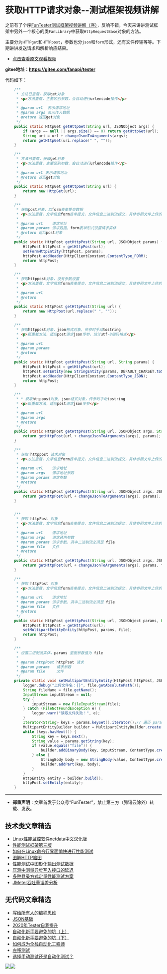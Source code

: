 # 获取HTTP请求对象--测试框架视频讲解


之前有了个序[FunTester测试框架视频讲解（序）](https://mp.weixin.qq.com/s/CJrHAAniDMyr5oDXYHpPcQ)，反响不错，今天来讲讲测试框架中另外一个核心的类`FanLibrary`中获取`HttpRequestBase`对象的方法。

主要分为`HTTPget`和`HTTPpost`，参数也分`json`和`form`形式，还有文件传输等等。下期讲讲发送请求和解析响应结果。

- [点击查看原文观看视频](https://mp.weixin.qq.com/s/hG89sGf96GcPb2hGnludsw)

**gitee地址：https://gitee.com/fanapi/tester**

代码如下：

```Java
    /**
     * 方法已重载，获取get对象
     * <p>方法重载，主要区别参数，会自动进行urlencode操作</p>
     *
     * @param url  表示请求地址
     * @param args 表示传入数据
     * @return 返回get对象
     */
    public static HttpGet getHttpGet(String url, JSONObject args) {
        if (args == null || args.size() == 0) return getHttpGet(url);
        String uri = url + changeJsonToArguments(args);
        return getHttpGet(uri.replace(" ", ""));
    }

    /**
     * 方法已重载，获取get对象
     * <p>方法重载，主要区别参数，会自动进行urlencode操作</p>
     *
     * @param url 表示请求地址
     * @return 返回get对象
     */
    public static HttpGet getHttpGet(String url) {
        return new HttpGet(url);
    }

    /**
     * 获取post对象，以form表单提交数据
     * <p>方法重载，文字信息form表单提交，文件信息二进制流提交，具体参照文件上传的方法主食，post请求可以不需要参数，暂时不支持其他参数类型，如果是公参需要在url里面展示，需要传一个json对象，一般默认args为get公参，params为post请求参数</p>
     *
     * @param url    请求地址
     * @param params 请求数据，form表单形式设置请求实体
     * @return 返回post对象
     */
    public static HttpPost getHttpPost(String url, JSONObject params) {
        HttpPost httpPost = getHttpPost(url);
        setFormHttpEntity(httpPost, params);
        httpPost.addHeader(HttpClientConstant.ContentType_FORM);
        return httpPost;
    }

    /**
     * 获取httppost对象，没有参数设置
     * <p>方法重载，文字信息form表单提交，文件信息二进制流提交，具体参照文件上传的方法主食，post请求可以不需要参数，暂时不支持其他参数类型，如果是公参需要在url里面展示，需要传一个json对象，一般默认args为get公参，params为post请求参数</p>
     *
     * @param url
     * @return
     */
    public static HttpPost getHttpPost(String url) {
        return new HttpPost(url.replace(" ", ""));
    }

    /**
     * 获取httppost对象，json格式对象，传参时手动tostring
     * <p>新重载方法，适应post请求json传参，估计utf-8编码格式</p>
     *
     * @param url
     * @param params
     * @return
     */
    public static HttpPost getHttpPost(String url, String params) {
        HttpPost httpPost = getHttpPost(url);
        httpPost.setEntity(new StringEntity(params, DEFAULT_CHARSET.toString()));
        httpPost.addHeader(HttpClientConstant.ContentType_JSON);
        return httpPost;
    }

    /**
     * * 获取httppost对象，json格式对象，传参时手动tostring
     * <p>新重载方法，适应post请求json传参</p>
     *
     * @param url
     * @param args
     * @return
     */
    public static HttpPost getHttpPost(String url, JSONObject args, String params) {
        return getHttpPost(url + changeJsonToArguments(args), params);
    }

    /**
     * 获取 httppost 请求对象
     * <p>方法重载，文字信息form表单提交，文件信息二进制流提交，具体参照文件上传的方法主食，post请求可以不需要参数，暂时不支持其他参数类型，如果是公参需要在url里面展示，需要传一个json对象，一般默认args为get公参，params为post请求参数</p>
     *
     * @param url    请求地址
     * @param args   请求地址参数
     * @param params 请求参数
     * @return
     */
    public static HttpPost getHttpPost(String url, JSONObject args, JSONObject params) {
        return getHttpPost(url + changeJsonToArguments(args), params);
    }


    /**
     * 获取 httpPost 对象
     * <p>方法重载，文字信息form表单提交，文件信息二进制流提交，具体参照文件上传的方法主食，post请求可以不需要参数，暂时不支持其他参数类型，如果是公参需要在url里面展示，需要传一个json对象，一般默认args为get公参，params为post请求参数</p>
     *
     * @param url    请求地址
     * @param args   请求通用参数
     * @param params 请求参数，其中二进制流必须是 file
     * @param file   文件
     * @return
     */
    public static HttpPost getHttpPost(String url, JSONObject args, JSONObject params, File file) {
        return getHttpPost(url + changeJsonToArguments(args), params, file);
    }

    /**
     * 获取 httpPost 对象
     * <p>方法重载，文字信息form表单提交，文件信息二进制流提交，具体参照文件上传的方法主食，post请求可以不需要参数，暂时不支持其他参数类型，如果是公参需要在url里面展示，需要传一个json对象，一般默认args为get公参，params为post请求参数</p>
     *
     * @param url    请求地址
     * @param params 请求参数，其中二进制流必须是 file
     * @param file   文件
     * @return
     */
    public static HttpPost getHttpPost(String url, JSONObject params, File file) {
        HttpPost httpPost = getHttpPost(url);
        setMultipartEntityEntity(httpPost, params, file);
        return httpPost;
    }

    /**
     * 设置二进制流实体，params 里面参数值为 file
     *
     * @param httpPost httpPsot 请求
     * @param params   请求参数
     * @param file     文件
     */
    private static void setMultipartEntityEntity(HttpPost httpPost, JSONObject params, File file) {
        logger.debug("上传文件名：{}", file.getAbsolutePath());
        String fileName = file.getName();
        InputStream inputStream = null;
        try {
            inputStream = new FileInputStream(file);
        } catch (FileNotFoundException e) {
            logger.warn("读取文件失败！", e);
        }
        Iterator<String> keys = params.keySet().iterator();// 遍历 params 参数和值
        MultipartEntityBuilder builder = MultipartEntityBuilder.create();// 新建MultipartEntityBuilder对象
        while (keys.hasNext()) {
            String key = keys.next();
            String value = params.getString(key);
            if (value.equals("file")) {
                builder.addBinaryBody(key, inputStream, ContentType.create(HttpClientConstant.CONTENTTYPE_MULTIPART_FORM), fileName);// 设置流参数
            } else {
                StringBody body = new StringBody(value, ContentType.create(HttpClientConstant.CONTENTTYPE_TEXT, DEFAULT_CHARSET));// 设置普通参数
                builder.addPart(key, body);
            }
        }
        HttpEntity entity = builder.build();
        httpPost.setEntity(entity);
    }
```

---
* **郑重声明**：文章首发于公众号“FunTester”，禁止第三方（腾讯云除外）转载、发表。

## 技术类文章精选

- [Linux性能监控软件netdata中文汉化版](https://mp.weixin.qq.com/s/fdXtK-5WwKnxjLZdyg6-nA)
- [性能测试框架第三版](https://mp.weixin.qq.com/s/Mk3PoH7oJX7baFmbeLtl_w)
- [如何在Linux命令行界面愉快进行性能测试](https://mp.weixin.qq.com/s/fwGqBe1SpA2V0lPfAOd04Q)
- [图解HTTP脑图](https://mp.weixin.qq.com/s/100Vm8FVEuXs0x6rDGTipw)
- [性能测试中图形化输出测试数据](https://mp.weixin.qq.com/s/EMvpYIsszdwBJFPIxztTvA)
- [压测中测量异步写入接口的延迟](https://mp.weixin.qq.com/s/odvK1iYgg4eRVtOOPbq15w)
- [多种登录方式定量性能测试方案](https://mp.weixin.qq.com/s/WuZ2h2rr0rNBgEvQVioacA)
- [JMeter吞吐量误差分析](https://mp.weixin.qq.com/s/jHKmFNrLmjpihnoigNNCSg)

## 无代码文章精选

- [写给所有人的编程思维](https://mp.weixin.qq.com/s/Oj33UCnYfbUgzsBzEm2GPQ)
- [JSON基础](https://mp.weixin.qq.com/s/tnQmAFfFbRloYp8J9TYurw)
- [2020年Tester自我提升](https://mp.weixin.qq.com/s/vuhUp85_6Sbg6ReAN3TTSQ)
- [自动化新手要避免的坑（上）](https://mp.weixin.qq.com/s/MjcX40heTRhEgCFhInoqYQ)
- [自动化新手要避免的坑（下）](https://mp.weixin.qq.com/s/azDUo1IO5JgkJIS9n1CMRg)
- [如何成为全栈自动化工程师](https://mp.weixin.qq.com/s/j2rQ3COFhg939KLrgKr_bg)
- [左移测试](https://mp.weixin.qq.com/s/8zXkWV4ils17hUqlXIpXSw)
- [选择手动测试还是自动化测试？](https://mp.weixin.qq.com/s/4haRrfSIp5Plgm_GN98lRA)


![](https://mmbiz.qpic.cn/mmbiz_png/13eN86FKXzDkiawpL3o8umv1EgHOc2OE1H8DtTMQSXWTOgFYPMSGtoX2BZlricBBJun4hMGUOJd7uibe68zQecRFw/640?wx_fmt=png&tp=webp&wxfrom=5&wx_lazy=1&wx_co=1)![](https://mmbiz.qpic.cn/mmbiz_gif/13eN86FKXzCPsneTRDBzskVY9GpIhbl6e3JpwysPqAbM7Z80J1EZrIYpTO7YSD40Cp9hOicibdV3GIbVTcEapgqA/640?wx_fmt=gif&tp=webp&wxfrom=5&wx_lazy=1&wx_co=1)